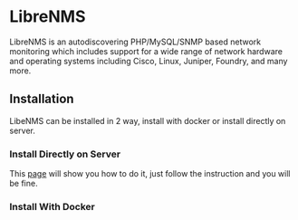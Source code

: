 # LibreNMS

LibreNMS is an autodiscovering PHP/MySQL/SNMP based network monitoring which includes support for a wide range of network hardware and operating systems including Cisco, Linux, Juniper, Foundry, and many more.

## Installation

LibeNMS can be installed in 2 way, install with docker or install directly on server.

### Install Directly on Server

This [page](https://docs.librenms.org/Installation/Install-LibreNMS/) will show you how to do it, just follow the instruction and you will be fine.

### Install With Docker

